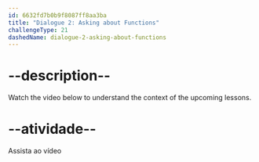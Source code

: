 ```yaml
---
id: 6632fd7b0b9f8087ff8aa3ba
title: "Dialogue 2: Asking about Functions"
challengeType: 21
dashedName: dialogue-2-asking-about-functions
---
```


# --description--

Watch the video below to understand the context of the upcoming lessons.

# --atividade--

Assista ao vídeo
